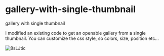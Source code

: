 # gallery-with-single-thumbnail
gallery with single thumbnail

I modified an existing code to get an openable gallery from a single thumbnail. You can customize the css style, so colors, size, position etc...

![8sLJtic](https://user-images.githubusercontent.com/48321178/183284894-0341c9e4-b72e-413a-85a9-8e5048523339.gif)
